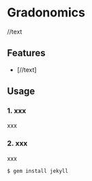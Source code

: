 
# Gradonomics
//text


## Features
- [//text]

## Usage
### 1. xxx
xxx

### 2. xxx
xxx

```bash
$ gem install jekyll
```
